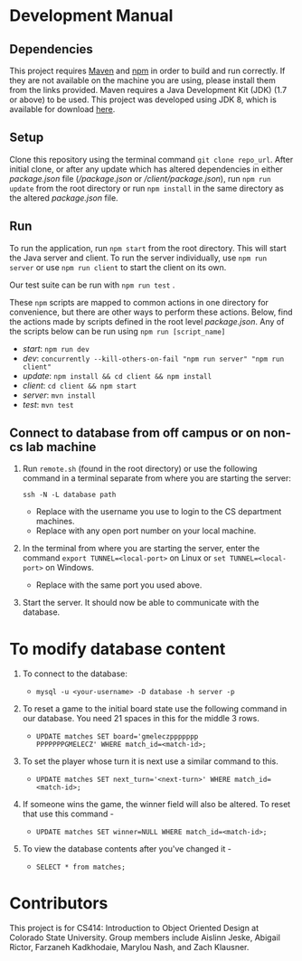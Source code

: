 # Development Manual

## Dependencies
This project requires [Maven](https://maven.apache.org/download.cgi) and [npm](https://nodejs.org/en/) in order to build and run correctly. If they are not available on the machine you are using, please install them from the links provided. Maven requires a Java Development Kit (JDK) (1.7 or above) to be used. This project was developed using JDK 8, which is available for download [here](https://www.oracle.com/technetwork/java/javase/downloads/jdk8-downloads-2133151.html).

## Setup
Clone this repository using the terminal command `git clone repo_url`. After initial clone, or after any update which has altered dependencies in either *package.json* file (*/package.json* or */client/package.json*), run `npm run update` from the root directory or run `npm install` in the same directory as the altered *package.json* file.

## Run
To run the application, run `npm start` from the root directory. This will start the Java server and client. To run the server individually, use `npm run server` or use `npm run client` to start the client on its own. 

Our test suite can be run with `npm run test` .

These `npm` scripts are mapped to common actions in one directory for convenience, but there are other ways to perform these actions. Below, find the actions made by scripts defined in the root level *package.json*. Any of the scripts below can be run using `npm run [script_name]`

- *start*: `npm run dev` 
- *dev*: `concurrently --kill-others-on-fail "npm run server" "npm run client"`
- *update*: `npm install && cd client && npm install`
- *client*: `cd client && npm start`
- *server*: `mvn install`
- *test*: `mvn test`

## Connect to database from off campus or on non-cs lab machine
1. Run `remote.sh` (found in the root directory) or use the following command in a terminal separate from where you are starting the server: 

    `ssh -N -L database path`

    * Replace <your-username> with the username you use to login to the CS department machines.
    * Replace <local-port> with any open port number on your local machine.
  
 2. In the terminal from where you are starting the server, enter the command `export TUNNEL=<local-port>` on Linux or `set TUNNEL=<local-port>` on Windows.
    * Replace <local-port> with the same port you used above.
 3. Start the server. It should now be able to communicate with the database.
 
# To modify database content
1. To connect to the database:
    * `mysql -u <your-username> -D database -h server -p`
    
2. To reset a game to the initial board state use the following command in our database.  You need 21 spaces in this for the middle 3 rows.
    *  `UPDATE matches SET board='gmeleczppppppp                     PPPPPPPGMELECZ' WHERE match_id=<match-id>;`
    
4. To set the player whose turn it is next use a similar command to this.
    * `UPDATE matches SET next_turn='<next-turn>' WHERE match_id=<match-id>;`
    
5. If someone wins the game, the winner field will also be altered.  To reset that use this command -
    * `UPDATE matches SET winner=NULL WHERE match_id=<match-id>;`

6. To view the database contents after you've changed it -
    * `SELECT * from matches;`

# Contributors
This project is for CS414: Introduction to Object Oriented Design at Colorado State University. Group members include Aislinn Jeske, Abigail Rictor, Farzaneh Kadkhodaie, Marylou Nash, and Zach Klausner.
